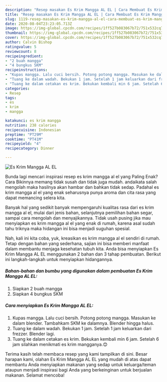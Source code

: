 ```yaml
---
description: "Resep masakan Es Krim Mangga AL EL | Cara Membuat Es Krim Mangga AL EL Yang Menggugah Selera"
title: "Resep masakan Es Krim Mangga AL EL | Cara Membuat Es Krim Mangga AL EL Yang Menggugah Selera"
slug: 1119-resep-masakan-es-krim-mangga-al-el-cara-membuat-es-krim-mangga-al-el-yang-menggugah-selera
date: 2020-08-04T23:23:05.713Z
image: https://img-global.cpcdn.com/recipes/1ff527b083067b72/751x532cq70/es-krim-mangga-al-el-foto-resep-utama.jpg
thumbnail: https://img-global.cpcdn.com/recipes/1ff527b083067b72/751x532cq70/es-krim-mangga-al-el-foto-resep-utama.jpg
cover: https://img-global.cpcdn.com/recipes/1ff527b083067b72/751x532cq70/es-krim-mangga-al-el-foto-resep-utama.jpg
author: Calvin Bishop
ratingvalue: 5
reviewcount: 8
recipeingredient:
- "2 buah mangga"
- "4 bungkus SKM"
recipeinstructions:
- "Kupas mangga. Lalu cuci bersih. Potong potong mangga. Masukan ke dalam blender. Tambahkam SKM ke dalamnya. Blender hingga halus."
- "Tuang ke dalam wadah. Bekukan 1 jam. Setelah 1 jam keluarkan dari frezzer. Blender lagi."
- "Tuang ke dalam cetakan es krim. Bekukan kembali min 6 jam. Setelah 6 jam silahkan menikmati es krim mangganya.😊"
categories:
- Resep
tags:
- es
- krim
- mangga

katakunci: es krim mangga 
nutrition: 238 calories
recipecuisine: Indonesian
preptime: "PT29M"
cooktime: "PT41M"
recipeyield: "4"
recipecategory: Dinner

---
```



![Es Krim Mangga AL EL](https://img-global.cpcdn.com/recipes/1ff527b083067b72/751x532cq70/es-krim-mangga-al-el-foto-resep-utama.jpg)

Bunda lagi mencari inspirasi resep es krim mangga al el yang Paling Enak? Cara Bikinnya memang tidak susah dan tidak juga mudah. andaikata salah mengolah maka hasilnya akan hambar dan bahkan tidak sedap. Padahal es krim mangga al el yang enak seharusnya punya aroma dan cita rasa yang dapat memancing selera kita.

Banyak hal yang sedikit banyak mempengaruhi kualitas rasa dari es krim mangga al el, mulai dari jenis bahan, selanjutnya pemilihan bahan segar, sampai cara mengolah dan menyajikannya. Tidak usah pusing jika mau menyiapkan es krim mangga al el yang enak di rumah, karena asal sudah tahu triknya maka hidangan ini bisa menjadi suguhan spesial.




Nah, kali ini kita coba, yuk, kreasikan es krim mangga al el sendiri di rumah. Tetap dengan bahan yang sederhana, sajian ini bisa memberi manfaat dalam membantu menjaga kesehatan tubuh kita. Anda bisa menyiapkan Es Krim Mangga AL EL menggunakan 2 bahan dan 3 tahap pembuatan. Berikut ini langkah-langkah untuk menyiapkan hidangannya.

<!--inarticleads1-->

##### Bahan-bahan dan bumbu yang digunakan dalam pembuatan Es Krim Mangga AL EL:

1. Siapkan 2 buah mangga
1. Siapkan 4 bungkus SKM




<!--inarticleads2-->

##### Cara menyiapkan Es Krim Mangga AL EL:

1. Kupas mangga. Lalu cuci bersih. Potong potong mangga. Masukan ke dalam blender. Tambahkam SKM ke dalamnya. Blender hingga halus.
1. Tuang ke dalam wadah. Bekukan 1 jam. Setelah 1 jam keluarkan dari frezzer. Blender lagi.
1. Tuang ke dalam cetakan es krim. Bekukan kembali min 6 jam. Setelah 6 jam silahkan menikmati es krim mangganya.😊




Terima kasih telah membaca resep yang kami tampilkan di sini. Besar harapan kami, olahan Es Krim Mangga AL EL yang mudah di atas dapat membantu Anda menyiapkan makanan yang sedap untuk keluarga/teman ataupun menjadi inspirasi bagi Anda yang berkeinginan untuk berjualan makanan. Selamat mencoba!
